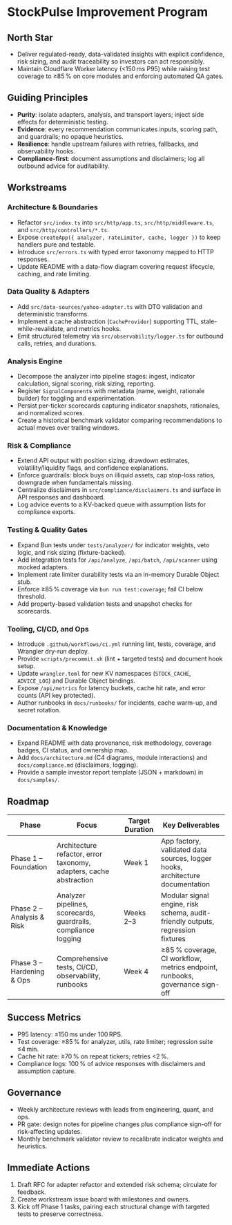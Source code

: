 # StockPulse Improvement Program

## North Star

- Deliver regulated-ready, data-validated insights with explicit confidence, risk sizing, and audit traceability so investors can act responsibly.
- Maintain Cloudflare Worker latency (<150 ms P95) while raising test coverage to ≥85 % on core modules and enforcing automated QA gates.

## Guiding Principles

- **Purity**: isolate adapters, analysis, and transport layers; inject side effects for deterministic testing.
- **Evidence**: every recommendation communicates inputs, scoring path, and guardrails; no opaque heuristics.
- **Resilience**: handle upstream failures with retries, fallbacks, and observability hooks.
- **Compliance-first**: document assumptions and disclaimers; log all outbound advice for auditability.

## Workstreams

### Architecture & Boundaries

- Refactor `src/index.ts` into `src/http/app.ts`, `src/http/middleware.ts`, and `src/http/controllers/*.ts`.
- Expose `createApp({ analyzer, rateLimiter, cache, logger })` to keep handlers pure and testable.
- Introduce `src/errors.ts` with typed error taxonomy mapped to HTTP responses.
- Update README with a data-flow diagram covering request lifecycle, caching, and rate limiting.

### Data Quality & Adapters

- Add `src/data-sources/yahoo-adapter.ts` with DTO validation and deterministic transforms.
- Implement a cache abstraction (`CacheProvider`) supporting TTL, stale-while-revalidate, and metrics hooks.
- Emit structured telemetry via `src/observability/logger.ts` for outbound calls, retries, and durations.

### Analysis Engine

- Decompose the analyzer into pipeline stages: ingest, indicator calculation, signal scoring, risk sizing, reporting.
- Register `SignalComponent`s with metadata (name, weight, rationale builder) for toggling and experimentation.
- Persist per-ticker scorecards capturing indicator snapshots, rationales, and normalized scores.
- Create a historical benchmark validator comparing recommendations to actual moves over trailing windows.

### Risk & Compliance

- Extend API output with position sizing, drawdown estimates, volatility/liquidity flags, and confidence explanations.
- Enforce guardrails: block buys on illiquid assets, cap stop-loss ratios, downgrade when fundamentals missing.
- Centralize disclaimers in `src/compliance/disclaimers.ts` and surface in API responses and dashboard.
- Log advice events to a KV-backed queue with assumption lists for compliance exports.

### Testing & Quality Gates

- Expand Bun tests under `tests/analyzer/` for indicator weights, veto logic, and risk sizing (fixture-backed).
- Add integration tests for `/api/analyze`, `/api/batch`, `/api/scanner` using mocked adapters.
- Implement rate limiter durability tests via an in-memory Durable Object stub.
- Enforce ≥85 % coverage via `bun run test:coverage`; fail CI below threshold.
- Add property-based validation tests and snapshot checks for scorecards.

### Tooling, CI/CD, and Ops

- Introduce `.github/workflows/ci.yml` running lint, tests, coverage, and Wrangler dry-run deploy.
- Provide `scripts/precommit.sh` (lint + targeted tests) and document hook setup.
- Update `wrangler.toml` for new KV namespaces (`STOCK_CACHE`, `ADVICE_LOG`) and Durable Object bindings.
- Expose `/api/metrics` for latency buckets, cache hit rate, and error counts (API key protected).
- Author runbooks in `docs/runbooks/` for incidents, cache warm-up, and secret rotation.

### Documentation & Knowledge

- Expand README with data provenance, risk methodology, coverage badges, CI status, and ownership map.
- Add `docs/architecture.md` (C4 diagrams, module interactions) and `docs/compliance.md` (disclaimers, logging).
- Provide a sample investor report template (JSON + markdown) in `docs/samples/`.

## Roadmap

| Phase | Focus | Target Duration | Key Deliverables |
| --- | --- | --- | --- |
| Phase 1 – Foundation | Architecture refactor, error taxonomy, adapters, cache abstraction | Week 1 | App factory, validated data sources, logger hooks, architecture documentation |
| Phase 2 – Analysis & Risk | Analyzer pipelines, scorecards, guardrails, compliance logging | Weeks 2–3 | Modular signal engine, risk schema, audit-friendly outputs, regression fixtures |
| Phase 3 – Hardening & Ops | Comprehensive tests, CI/CD, observability, runbooks | Week 4 | ≥85 % coverage, CI workflow, metrics endpoint, runbooks, governance sign-off |

## Success Metrics

- P95 latency: ≤150 ms under 100 RPS.
- Test coverage: ≥85 % for analyzer, utils, rate limiter; regression suite ≤4 min.
- Cache hit rate: ≥70 % on repeat tickers; retries <2 %.
- Compliance logs: 100 % of advice responses with disclaimers and assumption capture.

## Governance

- Weekly architecture reviews with leads from engineering, quant, and ops.
- PR gate: design notes for pipeline changes plus compliance sign-off for risk-affecting updates.
- Monthly benchmark validator review to recalibrate indicator weights and heuristics.

## Immediate Actions

1. Draft RFC for adapter refactor and extended risk schema; circulate for feedback.
2. Create workstream issue board with milestones and owners.
3. Kick off Phase 1 tasks, pairing each structural change with targeted tests to preserve correctness.
